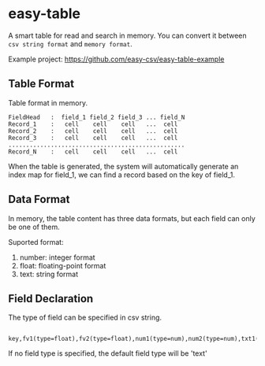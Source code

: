 # easy-table

A smart table for read and search in memory. You can convert it between `csv string format` and `memory format`.

Example project: https://github.com/easy-csv/easy-table-example

## Table Format

Table format in memory.

    FieldHead   :  field_1 field_2 field_3 ... field_N
    Record_1    :   cell    cell    cell   ...  cell
    Record_2    :   cell    cell    cell   ...  cell
    Record_3    :   cell    cell    cell   ...  cell
    ..................................................
    Record_N    :   cell    cell    cell   ...  cell

When the table is generated, the system will automatically generate an index map for field_1, we can find a record based on the key of field_1.

## Data Format
In memory, the table content has three data formats, but each field can only be one of them.

Suported format:

1. number: integer format
2. float: floating-point format
3. text: string format

## Field Declaration

The type of field can be specified in csv string.

    	key,fv1(type=float),fv2(type=float),num1(type=num),num2(type=num),txt1(type=text),txt2

If no field type is specified, the default field type will be 'text'